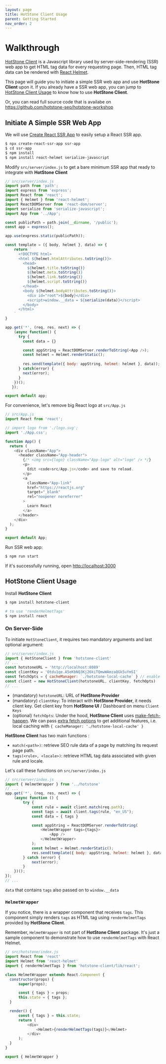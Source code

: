 ```yaml
---
layout: page
title: HotStone Client Usage
parent: Getting Started
nav_order: 2
---
```


# Walkthrough

[HotStone Client](https://www.npmjs.com/package/hotstone-client) is a Javascript library used by server-side-rendering (SSR) web app to get HTML tag data for every requesting page.
Then, HTML tag data can be rendered with [React Helmet](https://github.com/nfl/react-helmet).

This page will guide you to initiate a simple SSR web app and use **HotStone Client** upon it.
If you already have a SSR web app, you can jump to [HotStone Client Usage](#hotstone-client-usage) to know how to use **HotStone Client**.

Or, you can read full source code that is availabe on <https://github.com/hotstone-seo/hotstone-workshop>

## Initiate A Simple SSR Web App

We will use [Create React SSR App](https://create-react-ssr-app.dev/) to easily setup a React SSR app.

```bash
$ npx create-react-ssr-app ssr-app
$ cd ssr-app
$ npm install
$ npm install react-helmet serialize-javascript
```

Modify `src/server/index.js` to get a bare minimum SSR app that ready to integrate with **HotStone Client**

```js
// src/server/index.js
import path from 'path';
import express from 'express';
import React from 'react';
import { Helmet } from 'react-helmet';
import ReactDOMServer from 'react-dom/server';
import serialize from 'serialize-javascript';
import App from '../App';

const publicPath = path.join(__dirname, '/public');
const app = express();

app.use(express.static(publicPath));

const template = ({ body, helmet }, data) => {
    return `
      <!DOCTYPE html>
      <html ${helmet.htmlAttributes.toString()}>
        <head>
          ${helmet.title.toString()}
          ${helmet.meta.toString()}
          ${helmet.link.toString()}
          ${helmet.script.toString()}
        </head>
        <body ${helmet.bodyAttributes.toString()}>
          <div id="root">${body}</div>
          <script>window.__data = ${serialize(data)}</script>
        </body>
      </html>
    `
}

app.get('*', (req, res, next) => {
    (async function() {
      try {
        const data = {}

        const appString = ReactDOMServer.renderToString(<App />);
        const helmet = Helmet.renderStatic();
   
        res.send(template({ body: appString, helmet: helmet }, data));
      } catch(error) {
        next(error);
      }
    })();
   });

export default app;
```

For convenience, let's remove big React logo at `src/App.js`

```javascript
// src/App.js
import React from 'react';

// import logo from './logo.svg';
import './App.css';

function App() {
  return (
    <div className="App">
      <header className="App-header">
        {/* <img src={logo} className="App-logo" alt="logo" /> */}
        <p>
          Edit <code>src/App.js</code> and save to reload.
        </p>
        <a
          className="App-link"
          href="https://reactjs.org"
          target="_blank"
          rel="noopener noreferrer"
        >
          Learn React
        </a>
      </header>
    </div>
  );
}

export default App;
```

Run SSR web app:

```bash
$ npm run start
```

If it's successfully running, open <http://localhost:3000>

## HotStone Client Usage

Install **HotStone Client**

```bash
$ npm install hotstone-client

# to use 'renderHelmetTags'
$ npm install react
```

### On Server-Side

To initiate `HotStoneClient`, it requires two mandatory arguments and last optional argument:

```js
// src/server/index.js
import { HotStoneClient } from 'hotstone-client'
// ...
const hotstoneURL = 'http://localhost:8089'
const clientKey = 'Otdu1qe.A5eKbNQ3Kj26kiTQmwWAmzaQGk5uYmSI'
const fetchOpts = { cacheManager: `./hotstone-local-cache` } // enable local cache
const client = new HotStoneClient(hotstoneURL, clientKey, fetchOpts)
// ...
```

- (mandatory) `hotstoneURL`: URL of **HotStone Provider**
- (mandatory) `clientKey`: To interact with **HotStone Provider**, it needs client key. Get client key from **HotStone UI** / Dashboard on menu `Client Keys`
- (optional) `fetchOpts`: Under the hood, **HotStone Client** uses [make-fetch-happen](https://www.npmjs.com/package/make-fetch-happen). We can pass [extra fetch options](https://www.npmjs.com/package/make-fetch-happen#extra-options) to get additional features, i.e. local caching with `{ cacheManager: './hotstone-local-cache' }`

**HotStone Client** has two main functions :
- `match(<path>)`: retrieve SEO rule data of a page by matching its  request page path.
- `tags(<rule>, <locale>)`: retrieve HTML tag data associated with given rule and locale.

Let's call these functions on `src/server/index.js`

```js
// src/server/index.js
import { HelmetWrapper } from '../hotstone'
// ...
app.get('*', (req, res, next) => {
    (async function () {
        try {
            const rule = await client.match(req.path);
            const tags = await client.tags(rule, "en_US");
            const data = { tags }

            const appString = ReactDOMServer.renderToString(
                <HelmetWrapper tags={tags}>
                    <App />
                </HelmetWrapper>
            );
            const helmet = Helmet.renderStatic();
            res.send(template({ body: appString, helmet: helmet }, data));
        } catch (error) {
            next(error);
        }
    })();
});
// ...
```

`data` that contains `tags` also passed on to `window.__data`

### `HelmetWrapper`

If you notice, there is a wrapper component that receives `tags`.
This component simply renders `tags` as HTML tag using `renderHelmetTags` provided by **HotStone Client**.

Remember, `HelmetWrapper` is not part of **HotStone Client** package. It's just a sample component to demonstrate how to use `renderHelmetTags` with React Helmet.

```javascript
// src/hotstone/index.js
import React from 'react'
import Helmet from 'react-helmet'
import { renderHelmetTags } from 'hotstone-client/lib/react';

class HelmetWrapper extends React.Component {
  constructor(props) {
      super(props);

      const { tags } = props;
      this.state = { tags };
  }

  render() {
      const { tags } = this.state;
      return (
          <div>
              <Helmet>{renderHelmetTags(tags)}</Helmet>
          </div>
      );
  }
}

export { HelmetWrapper }
```
